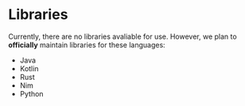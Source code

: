 # Libraries

Currently, there are no libraries avaliable for use. However, we plan to **officially** maintain libraries for these languages:

* Java
* Kotlin
* Rust
* Nim
* Python